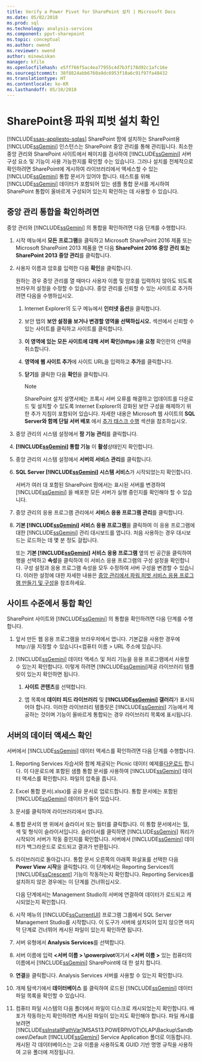 ```yaml
---
title: Verify a Power Pivot for SharePoint 설치 | Microsoft Docs
ms.date: 05/02/2018
ms.prod: sql
ms.technology: analysis-services
ms.component: ppvt-sharepoint
ms.topic: conceptual
ms.author: owend
ms.reviewer: owend
author: minewiskan
manager: kfile
ms.openlocfilehash: e5ff766f5ac4ea77955c4d7b3f178d92c1afc16e
ms.sourcegitcommit: 38f8824abb6760a9dc6953f10a6c91f97fa48432
ms.translationtype: HT
ms.contentlocale: ko-KR
ms.lasthandoff: 05/10/2018
---
```

# <a name="verify-a-power-pivot-for-sharepoint-installation"></a>SharePoint용 파워 피벗 설치 확인
[!INCLUDE[ssas-appliesto-sqlas](../../../includes/ssas-appliesto-sqlas.md)]
  SharePoint 팜에 설치하는 SharePoint용 [!INCLUDE[ssGemini](../../../includes/ssgemini-md.md)] 인스턴스는 SharePoint 중앙 관리를 통해 관리됩니다. 최소한 중앙 관리와 SharePoint 사이트에서 페이지를 검사하여 [!INCLUDE[ssGemini](../../../includes/ssgemini-md.md)] 서버 구성 요소 및 기능이 사용 가능한지를 확인할 수는 있습니다. 그러나 설치를 전체적으로 확인하려면 SharePoint에 게시하여 라이브러리에서 액세스할 수 있는 [!INCLUDE[ssGemini](../../../includes/ssgemini-md.md)] 통합 문서가 있어야 합니다. 테스트를 위해 [!INCLUDE[ssGemini](../../../includes/ssgemini-md.md)] 데이터가 포함되어 있는 샘플 통합 문서를 게시하여 SharePoint 통합이 올바르게 구성되어 있는지 확인하는 데 사용할 수 있습니다.  

  
##  <a name="verifyinstall"></a> 중앙 관리 통합을 확인하려면  
 중앙 관리와 [!INCLUDE[ssGemini](../../../includes/ssgemini-md.md)] 의 통합을 확인하려면 다음 단계를 수행합니다.  
  
1.  시작 메뉴에서 **모든 프로그램**을 클릭하고 Microsoft SharePoint 2016 제품 또는 Microsoft SharePoint 2013 제품을 연 다음 **SharePoint 2016 중앙 관리 또는 SharePoint 2013 중앙 관리**를 클릭합니다.  
  
2.  사용자 이름과 암호를 입력한 다음 **확인**을 클릭합니다.  
  
     원하는 경우 중앙 관리를 열 때마다 사용자 이름 및 암호를 입력하지 않아도 되도록 브라우저 설정을 수정할 수 있습니다. 중앙 관리를 신뢰할 수 있는 사이트로 추가하려면 다음을 수행하십시오.  
  
    1.  Internet Explorer의 도구 메뉴에서 **인터넷 옵션**을 클릭합니다.  
  
    2.  보안 탭의 **보안 설정을 보거나 변경할 영역을 선택하십시오.** 섹션에서 신뢰할 수 있는 사이트를 클릭하고 사이트를 클릭합니다.  
  
    3.  **이 영역에 있는 모든 사이트에 대해 서버 확인(https:)을 요청** 확인란의 선택을 취소합니다.  
  
    4.  **영역에 웹 사이트 추가**에 사이트 URL을 입력하고 **추가**를 클릭합니다.  
  
    5.  **닫기**를 클릭한 다음 **확인**을 클릭합니다.  
  
        > [!NOTE]  
        >  SharePoint 설치 설명서에는 프록시 서버 오류를 해결하고 업데이트를 다운로드 및 설치할 수 있도록 Internet Explorer의 강화된 보안 구성을 해제하기 위한 추가 지침이 포함되어 있습니다. 자세한 내용은 Microsoft 웹 사이트의 **SQL Server와 함께 단일 서버 배포** 에서 [추가 태스크 수행](http://go.microsoft.com/fwlink/?LinkId=177754) 섹션을 참조하십시오.  
  
3.  중앙 관리의 시스템 설정에서 **팜 기능 관리**를 클릭합니다.  
  
4.  **[!INCLUDE[ssGemini](../../../includes/ssgemini-md.md)] 통합 기능** 이 **활성**상태인지 확인합니다.  
  
5.  중앙 관리의 시스템 설정에서 **서버의 서비스 관리**를 클릭합니다.  
  
6.  **SQL Server [!INCLUDE[ssGemini](../../../includes/ssgemini-md.md)] 시스템 서비스**가 시작되었는지 확인합니다.  
  
     서버가 여러 대 포함된 SharePoint 팜에서는 표시된 서버를 변경하여 [!INCLUDE[ssGemini](../../../includes/ssgemini-md.md)] 을 배포한 모든 서버가 실행 중인지를 확인해야 할 수 있습니다.  
  
7.  중앙 관리의 응용 프로그램 관리에서 **서비스 응용 프로그램 관리**를 클릭합니다.  
  
8.  **기본 [!INCLUDE[ssGemini](../../../includes/ssgemini-md.md)] 서비스 응용 프로그램**을 클릭하여 이 응용 프로그램에 대한 [!INCLUDE[ssGemini](../../../includes/ssgemini-md.md)] 관리 대시보드를 엽니다. 처음 사용하는 경우 대시보드는 로드하는 데 몇 분 정도 걸립니다.  
  
     또는 **기본 [!INCLUDE[ssGemini](../../../includes/ssgemini-md.md)] 서비스 응용 프로그램** 옆의 빈 공간을 클릭하여 행을 선택하고 **속성**을 클릭하여 이 서비스 응용 프로그램의 구성 설정을 확인합니다. 구성 설정과 응용 프로그램 속성을 모두 수정하여 서버 구성을 변경할 수 있습니다. 이러한 설정에 대한 자세한 내용은 [중앙 관리에서 파워 피벗 서비스 응용 프로그램 만들기 및 구성](../../../analysis-services/power-pivot-sharepoint/create-and-configure-power-pivot-service-application-in-ca.md)을 참조하세요.  
  
## <a name="verify-integration-at-the-site-level"></a>사이트 수준에서 통합 확인  
 SharePoint 사이트와 [!INCLUDE[ssGemini](../../../includes/ssgemini-md.md)] 의 통합을 확인하려면 다음 단계를 수행합니다.  
  
1.  앞서 만든 웹 응용 프로그램을 브라우저에서 엽니다. 기본값을 사용한 경우에 http://을 지정할 수 있습니다\<컴퓨터 이름 > URL 주소에 있습니다.  
  
2.  [!INCLUDE[ssGemini](../../../includes/ssgemini-md.md)] 데이터 액세스 및 처리 기능을 응용 프로그램에서 사용할 수 있는지 확인합니다. 이렇게 하려면 [!INCLUDE[ssGemini](../../../includes/ssgemini-md.md)]제공 라이브러리 템플릿이 있는지 확인하면 됩니다.  
  
    1.  **사이트 콘텐츠**를 선택합니다.  
  
    2.  앱 목록에 **데이터 피드 라이브러리** 및 **[!INCLUDE[ssGemini](../../../includes/ssgemini-md.md)] 갤러리**가 표시되어야 합니다. 이러한 라이브러리 템플릿은 [!INCLUDE[ssGemini](../../../includes/ssgemini-md.md)] 기능에서 제공하는 것이며 기능이 올바르게 통합되는 경우 라이브러리 목록에 표시됩니다.  
  
## <a name="verify-data-access-on-the-server"></a>서버의 데이터 액세스 확인  
 서버에서 [!INCLUDE[ssGemini](../../../includes/ssgemini-md.md)] 데이터 액세스를 확인하려면 다음 단계를 수행합니다.  
  
1.  Reporting Services 자습서와 함께 제공되는 Picnic 데이터 예제를[다운로드](http://go.microsoft.com/fwlink/?LinkID=219108) 합니다. 이 다운로드에 포함된 샘플 통합 문서를 사용하여 [!INCLUDE[ssGemini](../../../includes/ssgemini-md.md)] 데이터 액세스를 확인합니다. 파일의 압축을 풉니다.  
  
2.  Excel 통합 문서(.xlsx)를 공유 문서로 업로드합니다. 통합 문서에는 포함된 [!INCLUDE[ssGemini](../../../includes/ssgemini-md.md)] 데이터가 들어 있습니다.  
  
3.  문서를 클릭하여 라이브러리에서 엽니다.  
  
4.  통합 문서의 맨 위에서 슬라이서 또는 필터를 클릭합니다. 이 통합 문서에서는 월, 색 및 형식이 슬라이서입니다. 슬라이서를 클릭하면 [!INCLUDE[ssGemini](../../../includes/ssgemini-md.md)] 쿼리가 시작되어 서버가 작동 중인지를 확인합니다. 서버에서 [!INCLUDE[ssGemini](../../../includes/ssgemini-md.md)] 데이터가 백그라운드로 로드되고 결과가 반환됩니다.  
  
5.  라이브러리로 돌아갑니다. 통합 문서 오른쪽의 아래쪽 화살표를 선택한 다음 **Power View 시작**을 클릭합니다. 이 단계에서는 Reporting Services의 [!INCLUDE[ssCrescent](../../../includes/sscrescent-md.md)] 기능이 작동하는지 확인합니다. Reporting Services를 설치하지 않은 경우에는 이 단계를 건너뛰십시오.  
  
     다음 단계에서는 Management Studio의 서버에 연결하여 데이터가 로드되고 캐시되었는지 확인합니다.  
  
6.  시작 메뉴의 [!INCLUDE[ssCurrentUI](../../../includes/sscurrentui-md.md)] 프로그램 그룹에서 SQL Server Management Studio를 시작합니다. 이 도구가 서버에 설치되어 있지 않으면 마지막 단계로 건너뛰어 캐시된 파일이 있는지 확인하면 됩니다.  
  
7.  서버 유형에서 **Analysis  Services**를 선택합니다.  
  
8.  서버 이름에 입력  **\<서버 이름 > \powerpivot**여기서  **\<서버 이름 >** 있는 컴퓨터의 이름에서 [!INCLUDE[ssGemini](../../../includes/ssgemini-md.md)] SharePoint에 대 한 설치 합니다.  
  
9. **연결**을 클릭합니다. Analysis Services 서버를 사용할 수 있는지 확인합니다.  
  
10. 개체 탐색기에서 **데이터베이스** 를 클릭하여 로드된 [!INCLUDE[ssGemini](../../../includes/ssgemini-md.md)] 데이터 파일 목록을 확인할 수 있습니다.  
  
11. 컴퓨터 파일 시스템의 다음 폴더에서 파일이 디스크로 캐시되었는지 확인합니다. 배포가 작동하는지 확인하려면 캐시된 파일이 있는지도 확인해야 합니다. 파일 캐시를 보려면 [!INCLUDE[ssInstallPathVar](../../../includes/ssinstallpathvar-md.md)]MSAS13.POWERPIVOT\OLAP\Backup\Sandboxes\Default [!INCLUDE[ssGemini](../../../includes/ssgemini-md.md)] Service Application 폴더로 이동합니다. 캐시된 각 데이터베이스는 고유 이름을 사용하도록 GUID 기반 명명 규칙을 사용하여 고유 폴더에 저장됩니다.  
  
  
